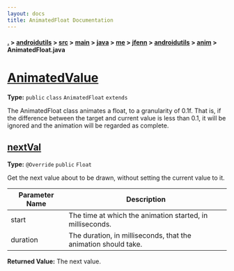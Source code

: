 ```yaml
---
layout: docs
title: AnimatedFloat Documentation
---
```

#### [.](./../../../../../../../../index) > [androidutils](./../../../../../../../index) > [src](./../../../../../../index) > [main](./../../../../../index) > [java](./../../../../index) > [me](./../../../index) > [jfenn](./../../index) > [androidutils](./../index) > [anim](./index) > **AnimatedFloat.java**

# [AnimatedValue<Float>](https://github.com/fennifith/AndroidUtils/blob/master/androidutils/src/main/java/me/jfenn/androidutils/anim/AnimatedFloat.java#L4)

**Type:** `public` `class` `AnimatedFloat` `extends`

The AnimatedFloat class animates a float, to a granularity of 
0.1f. That is, if the difference between the target and current 
value is less than 0.1, it will be ignored and the animation will 
be regarded as complete. 












## [nextVal](https://github.com/fennifith/AndroidUtils/blob/master/androidutils/src/main/java/me/jfenn/androidutils/anim/AnimatedFloat.java#L16)

**Type:** `@Override` `public` `Float`

Get the next value about to be drawn, without setting 
the current value to it. 





|Parameter Name|Description|
|-----|-----|
|start|The time at which the animation started, in milliseconds.|
|duration|The duration, in milliseconds, that the animation should take.|


**Returned Value:**  The next value.  








